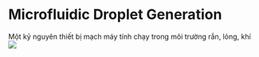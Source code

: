 # Microfluidic Droplet Generation
Một kỷ nguyên thiết bị mạch máy tính chạy trong môi trường rắn, lỏng, khí 
![](https://www.elveflow.com/wp-content/uploads/2017/07/Microfluidic-droplet-generation-flow-focusing-setup.jpg)
